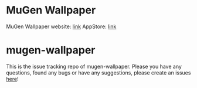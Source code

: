 # MuGen Wallpaper
MuGen Wallpaper website: [link](http://www.mugenwallpaper.com) 
AppStore: [link](https://apps.apple.com/us/app/mugen-wallpaper/id6741180203) 

# mugen-wallpaper
This is the issue tracking repo of mugen-wallpaper. Please you have any questions, found any bugs or have any suggestions, please create an issues [here](https://github.com/dreaminghk/mugen-wallpaper/issues)!
